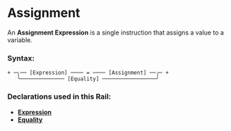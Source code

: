 
# Assignment

An **Assignment Expression** is a single instruction
that assigns a value to a variable.

### Syntax:

    + ─╮── [Expression] ──── = ──── [Assignment] ──╭─ +
       ╰────────────── [Equality] ─────────────────╯

### Declarations used in this Rail:

- [**Expression**](Expression.md)
- [**Equality**](EX-Equality.md)
